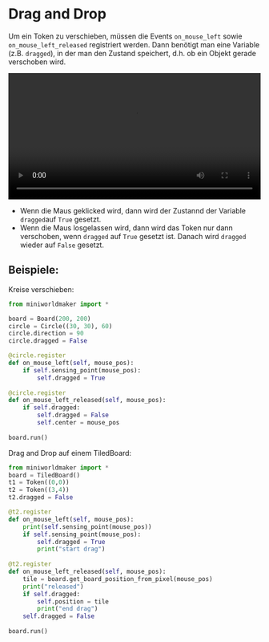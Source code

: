 # Drag and Drop

Um ein Token zu verschieben, müssen die Events `on_mouse_left` sowie `on_mouse_left_released` registriert werden.
Dann benötigt man eine Variable (z.B. `dragged`), in der man den Zustand speichert, d.h. ob ein Objekt gerade verschoben wird. 

 <video controls loop width=100%>
  <source src="../_static/draganddrop.webm" type="video/webm">
  Your browser does not support the video tag.
</video> 

* Wenn die Maus geklicked wird, dann wird der Zustannd der Variable `dragged`auf `True` gesetzt.
* Wenn die Maus losgelassen wird, dann wird das Token nur dann verschoben, wenn `dragged` auf `True` gesetzt ist. Danach wird `dragged` wieder auf `False` gesetzt.

## Beispiele:

Kreise verschieben:

``` python
from miniworldmaker import *

board = Board(200, 200)
circle = Circle((30, 30), 60)
circle.direction = 90
circle.dragged = False

@circle.register
def on_mouse_left(self, mouse_pos):
    if self.sensing_point(mouse_pos):
        self.dragged = True
        
@circle.register
def on_mouse_left_released(self, mouse_pos):
    if self.dragged:
        self.dragged = False
        self.center = mouse_pos
        
board.run()
```

Drag and Drop auf einem TiledBoard:

``` python
from miniworldmaker import *
board = TiledBoard()
t1 = Token((0,0))
t2 = Token((3,4))
t2.dragged = False

@t2.register
def on_mouse_left(self, mouse_pos):
    print(self.sensing_point(mouse_pos))
    if self.sensing_point(mouse_pos):
        self.dragged = True
        print("start drag")
        
@t2.register
def on_mouse_left_released(self, mouse_pos):
    tile = board.get_board_position_from_pixel(mouse_pos)
    print("released")
    if self.dragged:
        self.position = tile
        print("end drag")
    self.dragged = False
        
board.run()
```




